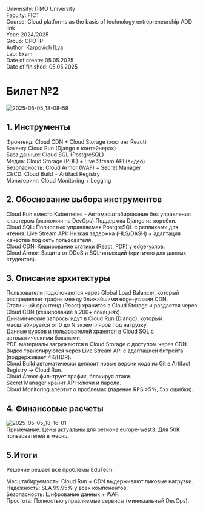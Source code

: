 University: ITMO University  
Faculty: FICT  
Course: Cloud platforms as the basis of technology entrepreneurship ADD link  
Year: 2024/2025  
Group: OPOTP  
Author: Karpovich ILya  
Lab: Exam  
Date of create: 05.05.2025  
Date of finished: 05.05.2025  
  
# Билет №2  
![2025-05-05_18-08-59](https://github.com/user-attachments/assets/c2617e0b-3da0-4545-a225-99944841b709)  
  
## 1. Инструменты  
Фронтенд: Cloud CDN + Cloud Storage (хостинг React)  
Бэкенд: Cloud Run (Django в контейнерах)  
База данных: Cloud SQL (PostgreSQL)  
Медиа: Cloud Storage (PDF) + Live Stream API (видео)  
Безопасность: Cloud Armor (WAF) + Secret Manager  
CI/CD: Cloud Build + Artifact Registry  
Мониторинг: Cloud Monitoring + Logging  
  
## 2. Обоснование выбора инструментов  
Cloud Run вместо Kubernetes - Автомасштабирование без управления кластером (экономия на DevOps).Поддержка Django из коробки.  
Cloud SQL: Полностью управляемая PostgreSQL с репликами для чтения.
Live Stream API: Низкая задержка (HLS/DASH) + адаптация качества под сеть пользователя.  
Cloud CDN: Кеширование статики (React, PDF) у edge-узлов.  
Cloud Armor: Защита от DDoS и SQL-инъекций (критично для данных студентов).  
  
## 3. Описание архитектуры
Пользователи подключаются через Global Load Balancer, который распределяет трафик между ближайшими edge-узлами CDN.  
Статичный фронтенд (React) хранится в Cloud Storage и раздается через Cloud CDN (кеширование в 200+ локациях).  
Динамические запросы идут в Cloud Run (Django), который масштабируется от 0 до N экземпляров под нагрузку.  
Данные курсов и пользователей хранятся в Cloud SQL с автоматическими бэкапами.  
PDF-материалы загружаются в Cloud Storage с доступом через CDN.  
Видео транслируются через Live Stream API с адаптацией битрейта (поддерживает 4K/HDR).  
Cloud Build автоматически деплоит новые версии кода из Git в Artifact Registry → Cloud Run.  
Cloud Armor фильтрует трафик, блокируя атаки.  
Secret Manager хранит API-ключи и пароли.  
Cloud Monitoring алертит о проблемах (падение RPS >5%, 5xx ошибки).  

## 4. Финансовые расчеты
![2025-05-05_18-16-01](https://github.com/user-attachments/assets/34a164c8-8942-4943-8801-475afca267ab)  
Примечание: Цены актуальны для региона europe-west3. Для 50K пользователей в месяц.

## 5.Итоги
Решение решает все проблемы EduTech:  
  
Масштабируемость: Cloud Run + CDN выдерживают пиковые нагрузки.  
Надежность: SLA 99.95% у всех компонентов.  
Безопасность: Шифрование данных + WAF.  
Простота: Полностью управляемые сервисы (минимальный DevOps).  
